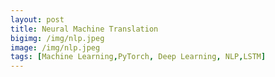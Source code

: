 ```yaml
---
layout: post
title: Neural Machine Translation
bigimg: /img/nlp.jpeg
image: /img/nlp.jpeg
tags: [Machine Learning,PyTorch, Deep Learning, NLP,LSTM]
---
```

